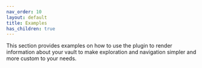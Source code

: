 ```yaml
---
nav_order: 10
layout: default
title: Examples
has_children: true
---
```


This section provides examples on how to use the plugin to render information about your vault to make exploration and navigation simpler and more custom to your needs.
